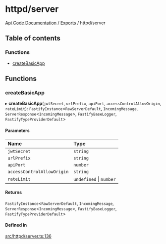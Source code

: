 # httpd/server
 
[Api Code Documentation](../README.md) / [Exports](../modules.md) / httpd/server

## Table of contents

### Functions

- [createBasicApp](httpd_server.md#createbasicapp)

## Functions

### createBasicApp

▸ **createBasicApp**(`jwtSecret`, `urlPrefix`, `apiPort`, `accessControlAllowOrigin`, `rateLimit`): `FastifyInstance`\<`RawServerDefault`, `IncomingMessage`, `ServerResponse`\<`IncomingMessage`\>, `FastifyBaseLogger`, `FastifyTypeProviderDefault`\>

#### Parameters

| Name | Type |
| :------ | :------ |
| `jwtSecret` | `string` |
| `urlPrefix` | `string` |
| `apiPort` | `number` |
| `accessControlAllowOrigin` | `string` |
| `rateLimit` | `undefined` \| `number` |

#### Returns

`FastifyInstance`\<`RawServerDefault`, `IncomingMessage`, `ServerResponse`\<`IncomingMessage`\>, `FastifyBaseLogger`, `FastifyTypeProviderDefault`\>

#### Defined in

[src/httpd/server.ts:136](https://github.com/openkfw/TruBudget/blob/422cbec/api/src/httpd/server.ts#L136)
